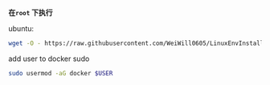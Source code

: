 **在`root` 下执行**

ubuntu:

```bash
wget -O - https://raw.githubusercontent.com/WeiWill0605/LinuxEnvInstall/master/docker/ubuntu_install.sh | bash
```

add user to docker sudo 

```bash
sudo usermod -aG docker $USER
```

